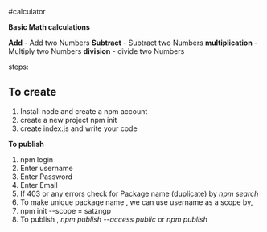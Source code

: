 #calculator

**Basic Math calculations**

**Add** - Add  two Numbers
**Subtract** - Subtract two Numbers
**multiplication** - Multiply two Numbers
**division** - divide two Numbers


steps:

## To create
1) Install node and create a npm account
2) create a new project npm init
3) create index.js and write your code

**To publish**
1) npm login 
2) Enter username
3) Enter Password
4) Enter Email
5) If 403 or any errors check for Package name (duplicate) by *npm search <package-Name>*
6) To make unique package name , we can use username as a scope by,
7) npm init --scope = satzngp
8) To publish , *npm publish --access public* or *npm publish* 



